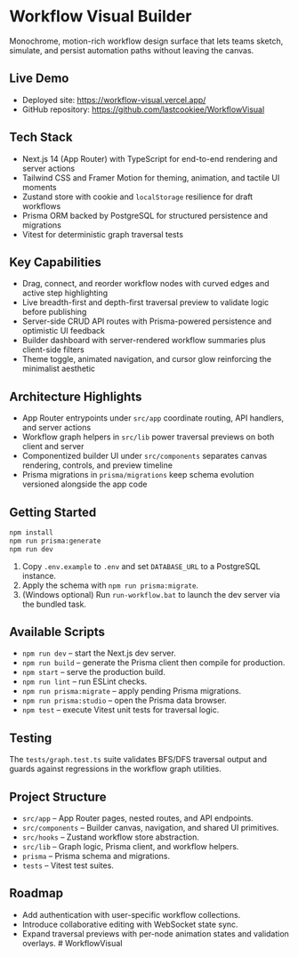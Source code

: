 # Workflow Visual Builder

Monochrome, motion-rich workflow design surface that lets teams sketch, simulate, and persist automation paths without leaving the canvas.

## Live Demo

- Deployed site: https://workflow-visual.vercel.app/
- GitHub repository: https://github.com/lastcookiee/WorkflowVisual

## Tech Stack

- Next.js 14 (App Router) with TypeScript for end-to-end rendering and server actions
- Tailwind CSS and Framer Motion for theming, animation, and tactile UI moments
- Zustand store with cookie and `localStorage` resilience for draft workflows
- Prisma ORM backed by PostgreSQL for structured persistence and migrations
- Vitest for deterministic graph traversal tests

## Key Capabilities

- Drag, connect, and reorder workflow nodes with curved edges and active step highlighting
- Live breadth-first and depth-first traversal preview to validate logic before publishing
- Server-side CRUD API routes with Prisma-powered persistence and optimistic UI feedback
- Builder dashboard with server-rendered workflow summaries plus client-side filters
- Theme toggle, animated navigation, and cursor glow reinforcing the minimalist aesthetic

## Architecture Highlights

- App Router entrypoints under `src/app` coordinate routing, API handlers, and server actions
- Workflow graph helpers in `src/lib` power traversal previews on both client and server
- Componentized builder UI under `src/components` separates canvas rendering, controls, and preview timeline
- Prisma migrations in `prisma/migrations` keep schema evolution versioned alongside the app code

## Getting Started

```bash
npm install
npm run prisma:generate
npm run dev
```

1. Copy `.env.example` to `.env` and set `DATABASE_URL` to a PostgreSQL instance.
2. Apply the schema with `npm run prisma:migrate`.
3. (Windows optional) Run `run-workflow.bat` to launch the dev server via the bundled task.

## Available Scripts

- `npm run dev` – start the Next.js dev server.
- `npm run build` – generate the Prisma client then compile for production.
- `npm start` – serve the production build.
- `npm run lint` – run ESLint checks.
- `npm run prisma:migrate` – apply pending Prisma migrations.
- `npm run prisma:studio` – open the Prisma data browser.
- `npm test` – execute Vitest unit tests for traversal logic.

## Testing

The `tests/graph.test.ts` suite validates BFS/DFS traversal output and guards against regressions in the workflow graph utilities.

## Project Structure

- `src/app` – App Router pages, nested routes, and API endpoints.
- `src/components` – Builder canvas, navigation, and shared UI primitives.
- `src/hooks` – Zustand workflow store abstraction.
- `src/lib` – Graph logic, Prisma client, and workflow helpers.
- `prisma` – Prisma schema and migrations.
- `tests` – Vitest test suites.

## Roadmap

- Add authentication with user-specific workflow collections.
- Introduce collaborative editing with WebSocket state sync.
- Expand traversal previews with per-node animation states and validation overlays.
  #   W o r k f l o w V i s u a l 
   
   
